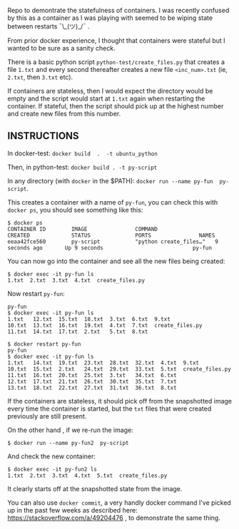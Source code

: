 Repo to demontrate the statefulness of containers. I was recently confused by this as a container as I was playing with seemed to be wiping state between restarts  ¯\\\_(ツ)\_/¯ .

From prior docker experience, I thought that containers were stateful but I wanted to be sure as a sanity check.

There is a basic python script `python-test/create_files.py` that creates a file `1.txt` and every second thereafter creates a new file `<inc_num>.txt` (ie, `2.txt`, then `3.txt` etc).

If containers are stateless, then I would expect the directory would be empty and the script would start at `1.txt` again when restarting the container. If stateful, then the script should pick up at the highest number and create new files from this number.

## INSTRUCTIONS

In docker-test: `docker build  .  -t ubuntu_python`

Then, in python-test: `docker build . -t py-script` 

In any directory (with `docker` in the $PATH): `docker run --name py-fun  py-script`. 

This creates a container with a name of `py-fun`, you can check this with `docker ps`, you should see something like this:

```
$ docker ps
CONTAINER ID        IMAGE               COMMAND                  CREATED             STATUS              PORTS               NAMES
eeaa42fce560        py-script           "python create_files…"   9 seconds ago       Up 9 seconds                            py-fun
```

You can now go into the container and see all the new files being created:

```
$ docker exec -it py-fun ls
1.txt  2.txt  3.txt  4.txt  create_files.py
```

Now restart `py-fun`:

``` $ docker restart py-fun
py-fun
$ docker exec -it py-fun ls
1.txt	12.txt	15.txt	18.txt	3.txt  6.txt  9.txt
10.txt	13.txt	16.txt	19.txt	4.txt  7.txt  create_files.py
11.txt	14.txt	17.txt	2.txt	5.txt  8.txt
```


```
$ docker restart py-fun
py-fun
$ docker exec -it py-fun ls
1.txt	14.txt	19.txt	23.txt	28.txt	32.txt	4.txt  9.txt
10.txt	15.txt	2.txt	24.txt	29.txt	33.txt	5.txt  create_files.py
11.txt	16.txt	20.txt	25.txt	3.txt	34.txt	6.txt
12.txt	17.txt	21.txt	26.txt	30.txt	35.txt	7.txt
13.txt	18.txt	22.txt	27.txt	31.txt	36.txt	8.txt
```


If the containers are stateless, it should pick off from the snapshotted image every time the container is started, but the `txt` files that were created previously are still present.

On the other hand , if we re-run the image:

`$ docker run --name py-fun2  py-script`

And check the new container:

```
$ docker exec -it py-fun2 ls
1.txt  2.txt  3.txt  4.txt  5.txt  create_files.py
```

It clearly starts off at the snapshotted state from the image.

You can also use `docker commit`, a very handly docker command I've picked up in the past few weeks as described here: https://stackoverflow.com/a/49204476 , to demonstrate the same thing.
